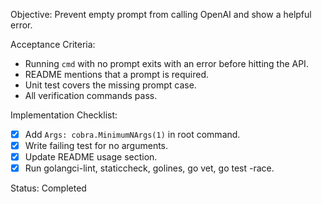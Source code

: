 Objective: Prevent empty prompt from calling OpenAI and show a helpful error.

Acceptance Criteria:
- Running `cmd` with no prompt exits with an error before hitting the API.
- README mentions that a prompt is required.
- Unit test covers the missing prompt case.
- All verification commands pass.

Implementation Checklist:
- [x] Add `Args: cobra.MinimumNArgs(1)` in root command.
- [x] Write failing test for no arguments.
- [x] Update README usage section.
- [x] Run golangci-lint, staticcheck, golines, go vet, go test -race.

Status: Completed
